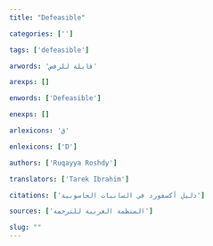 ```yaml
---
title: "Defeasible"

categories: ['']

tags: ['defeasible']

arwords: 'قابلة للرفض'

arexps: []

enwords: ['Defeasible']

enexps: []

arlexicons: 'ق'

enlexicons: ['D']

authors: ['Ruqayya Roshdy']

translators: ['Tarek Ibrahim']

citations: ['دليل أكسفورد في السانيات الحاسوبية']

sources: ['المنظمة العربية للترجمة']

slug: ""
---
```

